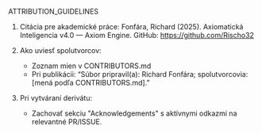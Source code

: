ATTRIBUTION_GUIDELINES

1. Citácia pre akademické práce:
   Fonfára, Richard (2025). Axiomatická Inteligencia v4.0 — Axiom Engine. GitHub: https://github.com/Rischo32

2. Ako uviesť spolutvorcov:
   - Zoznam mien v CONTRIBUTORS.md
   - Pri publikácii: “Súbor pripravil(a): Richard Fonfára; spolutvorcovia: [mená podľa CONTRIBUTORS.md].”
3. Pri vytváraní derivátu:
   - Zachovať sekciu "Acknowledgements" s aktívnymi odkazmi na relevantné PR/ISSUE.

